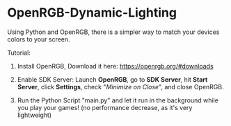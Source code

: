 # OpenRGB-Dynamic-Lighting
Using Python and OpenRGB, there is a simpler way to match your devices colors to your screen.

Tutorial:

1. Install OpenRGB, Download it here: https://openrgb.org/#downloads

2. Enable SDK Server:
Launch **OpenRGB**, go to **SDK Server**, hit **Start Server**, click **Settings**, check "*Minimize on Close*", and close OpenRGB.

4. Run the Python Script "main.py" and let it run in the background while you play your games! (no performance decrease, as it's very lightweight)
